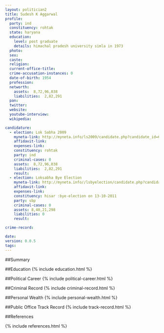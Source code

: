 ```yaml
---
layout: politician2
title: Sudesh K Aggarwal
profile: 
  party: ind
  constituency: rohtak
  state: haryana
  education: 
    level: post graduate
    details: himachal pradesh university simla in 1973
  photo: 
  sex: 
  caste: 
  religion: 
  current-office-title: 
  crime-accusation-instances: 0
  date-of-birth: 1954
  profession: 
  networth: 
    assets:  8,72,96,038
    liabilities:  2,82,291
  pan: 
  twitter: 
  website: 
  youtube-interview: 
  wikipedia: 

candidature: 
  - election: Lok Sabha 2009
    myneta-link: http://myneta.info/ls2009/candidate.php?candidate_id=6644
    affidavit-link: 
    expenses-link: 
    constituency: rohtak 
    party: ind
    criminal-cases: 0
    assets:  8,72,96,038
    liabilities:  2,82,291
    result:  
  - election: Loksabha Bye Election
    myneta-link: http://myneta.info//lsbyelection/candidate.php?candidate_id=17
    affidavit-link: 
    expenses-link: 
    constituency: hisar :bye-election on 13-10-2011 
    party: sbp
    criminal-cases: 0
    assets: 8,40,21,298
    liabilities: 0
    result:  

crime-record: 

date: 
version: 0.0.5
tags: 
---
```

##Summary


##Education
{% include education.html %}


##Political Career
{% include political-career.html %}


##Criminal Record
{% include criminal-record.html %}


##Personal Wealth
{% include personal-wealth.html %}


##Public Office Track Record
{% include track-record.html %}


##References


{% include references.html %}